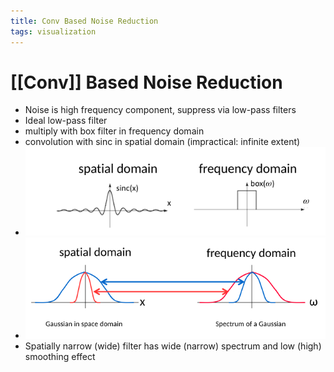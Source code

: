 ```yaml
---
title: Conv Based Noise Reduction
tags: visualization
---
```


# [[Conv]] Based Noise Reduction
- Noise is high frequency component, suppress via low-pass filters
- Ideal low-pass filter
- multiply with box filter in frequency domain
- convolution with sinc in spatial domain (impractical: infinite extent)
- ![im](assets/Pasted%20Image%2020220411130419.png)
- ![im](assets/Pasted%20Image%2020220411130431.png)
- Spatially narrow (wide) filter has wide (narrow) spectrum and low (high) smoothing effect






































































